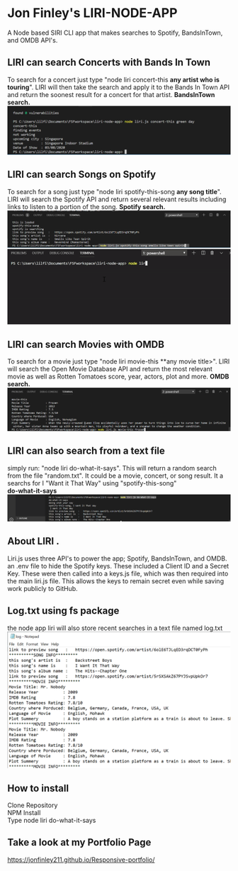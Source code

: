 # Jon Finley's LIRI-NODE-APP
A Node based SIRI CLI app that makes searches to Spotify, BandsInTown, and OMDB API's. 

## LIRI can search Concerts with Bands In Town
To search for a concert just type "node liri concert-this **any artist who is touring**".
LIRI will then take the search and apply it to the Bands In Town API and return the soonest result for a concert for that artist. 
**BandsInTown search.**
![liri concert](/images/doc1.png)


## LIRI can search Songs on Spotify
To search for a song just type "node liri spotify-this-song **any song title**".
LIRI will search the Spotify API and return several relevant results including links to listen to a portion of the song. 
**Spotify search.**
![liri spotify](/images/doc3.png)
![liri spotify](/images/sppotgif.gif)


## LIRI can search Movies with OMDB
To search for a movie just type "node liri movie-this **any movie title>".
LIRI will search the Open Movie Database API and return the most relevant movie as well as Rotten Tomatoes score, year, actors, plot and more. 
**OMDB search.**
![liri movie](/images/doc2.png)

## LIRI can also search from a text file
simply run: "node liri do-what-it-says".
This will return a random search from the file "random.txt". It could be a movie, concert, or song result. It a searchs  for I "Want it That Way" using "spotify-this-song"  
**do-what-it-says**
![liri random](/images/doc4.png)

## About LIRI .
Liri.js uses three API's to power the app; Spotify, BandsInTown, and OMDB. an .env file to hide the Spotify keys. These included a Client ID and a Secret Key. These were then called into a keys.js file, which was then required into the main liri.js file. This allows the keys to remain secret even while saving work publicly to GitHub.

## Log.txt using fs package
the node app liri will also store recent searches in a text file named log.txt
![lori random](/images/doc5.png)

## How to install
Clone Repository  
NPM Install   
Type node liri do-what-it-says    


## Take a look at my Portfolio Page
https://jonfinley211.github.io/Responsive-portfolio/

